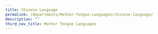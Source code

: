 ```yaml
---
title: Chinese Language
permalink: /departments/Mother-Tongue-Languages/chinese-language/
description: ""
third_nav_title: Mother Tongue Languages
---
```

